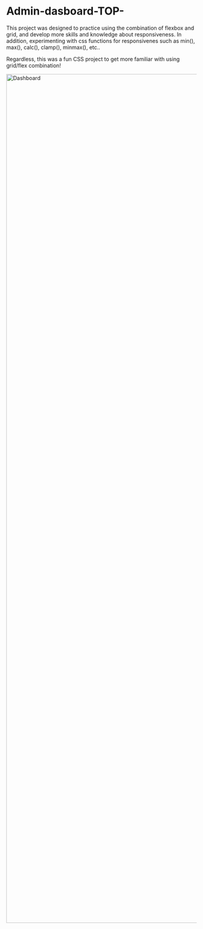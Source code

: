 # Admin-dasboard-TOP-
This project was designed to practice using the combination of flexbox and grid, and develop more skills and knowledge about responsiveness.
In addition, experimenting with css functions for responsivenes such as min(), max(), calc(), clamp(),
minmax(), etc..

Regardless, this was a fun CSS project to get more familiar with using grid/flex combination!

<img width="2240" alt="Dashboard" src="https://github.com/VHadyak/Admin-dasboard-TOP-/assets/108742849/b610a4d8-f184-4c5f-9ead-c2a48d7adab9">
